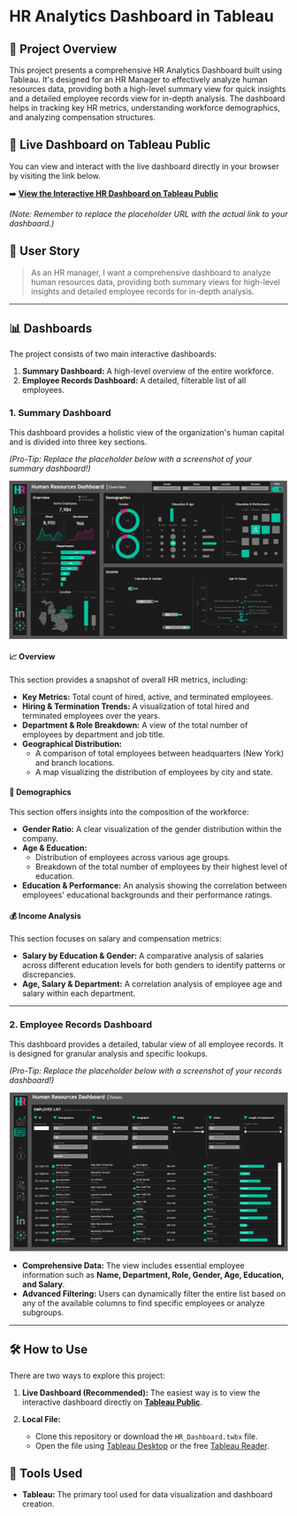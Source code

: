 # HR Analytics Dashboard in Tableau

## 🚀 Project Overview

This project presents a comprehensive HR Analytics Dashboard built using Tableau. It's designed for an HR Manager to effectively analyze human resources data, providing both a high-level summary view for quick insights and a detailed employee records view for in-depth analysis. The dashboard helps in tracking key HR metrics, understanding workforce demographics, and analyzing compensation structures.

## 🚀 Live Dashboard on Tableau Public

You can view and interact with the live dashboard directly in your browser by visiting the link below.

➡️ **[View the Interactive HR Dashboard on Tableau Public](https://public.tableau.com/shared/6C2G3PBDW?:display_count=n&:origin=viz_share_link)**

*(Note: Remember to replace the placeholder URL with the actual link to your dashboard.)*

## 🎯 User Story

> As an HR manager, I want a comprehensive dashboard to analyze human resources data, providing both summary views for high-level insights and detailed employee records for in-depth analysis.

---

## 📊 Dashboards

The project consists of two main interactive dashboards:

1.  **Summary Dashboard:** A high-level overview of the entire workforce.
2.  **Employee Records Dashboard:** A detailed, filterable list of all employees.

### 1. Summary Dashboard

This dashboard provides a holistic view of the organization's human capital and is divided into three key sections.

*(Pro-Tip: Replace the placeholder below with a screenshot of your summary dashboard!)*

![Summary Dashboard](images/summary_dashboard.png)

#### **📈 Overview**

This section provides a snapshot of overall HR metrics, including:

* **Key Metrics:** Total count of hired, active, and terminated employees.
* **Hiring & Termination Trends:** A visualization of total hired and terminated employees over the years.
* **Department & Role Breakdown:** A view of the total number of employees by department and job title.
* **Geographical Distribution:**
    * A comparison of total employees between headquarters (New York) and branch locations.
    * A map visualizing the distribution of employees by city and state.

#### **👥 Demographics**

This section offers insights into the composition of the workforce:

* **Gender Ratio:** A clear visualization of the gender distribution within the company.
* **Age & Education:**
    * Distribution of employees across various age groups.
    * Breakdown of the total number of employees by their highest level of education.
* **Education & Performance:** An analysis showing the correlation between employees' educational backgrounds and their performance ratings.

#### **💰 Income Analysis**

This section focuses on salary and compensation metrics:

* **Salary by Education & Gender:** A comparative analysis of salaries across different education levels for both genders to identify patterns or discrepancies.
* **Age, Salary & Department:** A correlation analysis of employee age and salary within each department.

---

### 2. Employee Records Dashboard

This dashboard provides a detailed, tabular view of all employee records. It is designed for granular analysis and specific lookups.

*(Pro-Tip: Replace the placeholder below with a screenshot of your records dashboard!)*

![Employee Records Dashboard](images/employee_records.png)

* **Comprehensive Data:** The view includes essential employee information such as **Name, Department, Role, Gender, Age, Education, and Salary**.
* **Advanced Filtering:** Users can dynamically filter the entire list based on any of the available columns to find specific employees or analyze subgroups.

---

## 🛠️ How to Use

There are two ways to explore this project:

1.  **Live Dashboard (Recommended):** The easiest way is to view the interactive dashboard directly on **[Tableau Public](https://public.tableau.com/app/profile/your-profile/viz/your-dashboard-name)**.

2.  **Local File:**
    * Clone this repository or download the `HR_Dashboard.twbx` file.
    * Open the file using [Tableau Desktop](https://www.tableau.com/products/desktop) or the free [Tableau Reader](https://www.tableau.com/products/reader).

## 🔧 Tools Used

* **Tableau:** The primary tool used for data visualization and dashboard creation.
